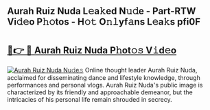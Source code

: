 ## Aurah Ruiz Nuda L𝚎a𝚔ed N𝚞𝚍e - Part-RTW Vi𝚍𝚎o P𝚑𝚘tos - H𝚘𝚝 O𝚗𝚕yf𝚊ns L𝚎a𝚔s pfi0F

# <h2><a href="http://kfe45v.oniu.top/?m=Aurah+Ruiz+Nuda">🔗👉 🔴 Aurah Ruiz Nuda P𝚑ot𝚘𝚜 V𝚒d𝚎o</a></h2>

[![Aurah Ruiz Nuda Nu𝚍e𝚜](https://i.imgur.com/0qMVB7G.gif)](http://kfe45v.oniu.top/?m=Aurah+Ruiz+Nuda)
Online thought leader Aurah Ruiz Nuda, acclaimed for disseminating dance and lifestyle knowledge, through performances and personal vlogs. Aurah Ruiz Nuda's public image is characterized by its friendly and approachable demeanor, but the intricacies of his personal life remain shrouded in secrecy.  
